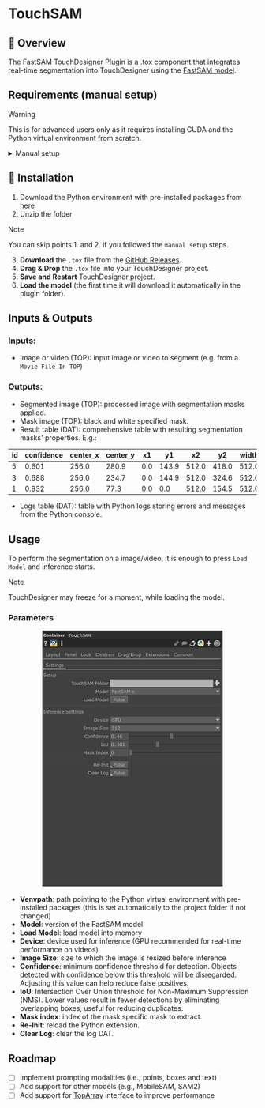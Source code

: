 # TouchSAM
## 🎨 Overview
The FastSAM TouchDesigner Plugin is a .tox component that integrates real-time segmentation into TouchDesigner using the [FastSAM model](https://docs.ultralytics.com/models/fast-sam/).

## Requirements (manual setup)
> [!WARNING]
> This is for advanced users only as it requires installing CUDA and the Python virtual environment from scratch.

<details>
  <summary>Manual setup</summary>

  1. Install Python [3.11.1](https://www.python.org/downloads/release/python-3111/)
  2. Install [CUDA Toolkit](https://developer.nvidia.com/cuda-11-8-0-download-archive) 11.8
  3. Install the required packages
  ```bash
  pip install torch torchvision torchaudio --index-url https://download.pytorch.org/whl/cu118 ultralytics
  ```
  4. Proceed with the `Installation` steps
</details>

## 🚀 Installation
1. Download the Python environment with pre-installed packages from [here](https://drive.google.com/file/d/1hZ9BM0a6UjtFvRNd_2Yu5B2YC-wxSP0r/view?usp=sharing)
2. Unzip the folder
> [!NOTE]
> You can skip points 1. and 2. if you followed the `manual setup` steps.
3. **Download** the `.tox` file from the [GitHub Releases](https://github.com/nicola-corbellini/TouchSAM/releases/tag/v0.0.1-alpha).
4. **Drag & Drop** the `.tox` file into your TouchDesigner project.
5. **Save and Restart** TouchDesigner project.
6. **Load the model** (the first time it will download it automatically in the plugin folder).

## Inputs & Outputs

### Inputs:
- Image or video (TOP): input image or video to segment (e.g. from a `Movie File In TOP`)
### Outputs:
- Segmented image (TOP): processed image with segmentation masks applied.
- Mask image (TOP): black and white specified mask.
- Result table (DAT): comprehensive table with resulting segmentation masks' properties. E.g.:

| id | confidence | center_x | center_y | x1  | y1    |   x2  |   y2  | width | height |  area    |
|----|------------|----------|----------|-----|-------|-------|-------|-------|--------|----------|
| 5  | 0.601      | 256.0    | 280.9    | 0.0 | 143.9 | 512.0 | 418.0 | 512.0 | 274.1  | 140350.6 |
| 3  | 0.688      | 256.0    | 234.7    | 0.0 | 144.9 | 512.0 | 324.6 | 512.0 | 179.8  | 92042.8  |
| 1  | 0.932      | 256.0    | 77.3     | 0.0 | 0.0   | 512.0 | 154.5 | 512.0 | 154.5  | 79112.5  |

- Logs table (DAT): table with Python logs storing errors and messages from the Python console.

## Usage
To perform the segmentation on a image/video, it is enough to press `Load Model` and inference starts.
> [!NOTE]
> TouchDesigner may freeze for a moment, while loading the model.
### Parameters
<p align="center">
<img src="assets/image.png" width="366" height="518"/>
</p>

- **Venvpath**: path pointing to the Python virtual environment with pre-installed packages (this is set automatically to the project folder if not changed)
- **Model**: version of the FastSAM model
- **Load Model**: load model into memory
- **Device**: device used for inference (GPU recommended for real-time performance on videos)
- **Image Size**: size to which the image is resized before inference
- **Confidence**: minimum confidence threshold for detection. Objects detected with confidence below this threshold will be disregarded. Adjusting this value can help reduce false positives.
- **IoU**: Intersection Over Union threshold for Non-Maximum Suppression (NMS). Lower values result in fewer detections by eliminating overlapping boxes, useful for reducing duplicates.
- **Mask index**: index of the mask specific mask to extract.
- **Re-Init**: reload the Python extension.
- **Clear Log**: clear the log DAT.

## Roadmap
- [ ] Implement prompting modalities (i.e., points, boxes and text)
- [ ] Add support for other models (e.g., MobileSAM, SAM2)
- [ ] Add support for [TopArray](https://github.com/IntentDev/TopArray) interface to improve performance
